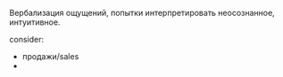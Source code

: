 Вербализация ощущений, попытки интерпретировать неосознанное, интуитивное.

consider:

* продажи/sales
* 


